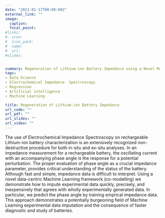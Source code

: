 ```yaml
---
date: "2021-01-17T00:00:00Z"
external_link: ""
image:
  caption: 
  focal_point: 
#links:
#- icon: 
#  icon_pack: 
#  name: 
#  url: 
#slides: 


summary: Regeneration of Lithium-ion Battery Impedance using a Novel Machine Learning Framework and Minimal Empirical Data
tags:
- Data Science
- Electrochemical Impedance  Spectroscopy
- Regression
- Artificial intelligence
- Machine Learning

title: Regeneration of Lithium-ion Battery Impedance
url_code: ""
url_pdf: ""
url_slides: ""
url_video: ""
---
```

The use of Electrochemical Impedance Spectroscopy on rechargeable Lithium-ion battery characterization is an extensively recognized non-destructive procedure for both in-situ and ex-situ analyses.  In an impedance measurement for a rechargeable battery, the oscillating current with an accompanying phase angle is the response for a potential perturbation. The proper evaluation of phase angle as a crucial impedance parameter, provides critical understanding of the status of the battery. Although fast and simple, impedance data is difficult to interpret. Using a novel data-centric Machine Learning framework (co-modelling) we demonstrate how to impute experimental data quickly, precisely, and inexpensively that agrees with wholly experimentally generated data. In particular, we predict the phase angle by training emprical impedance data. This approach demonstrates a potentially burgeoning field of Machine Learning experimental data imputation and the consequence of faster diagnostic and study of batteries.
